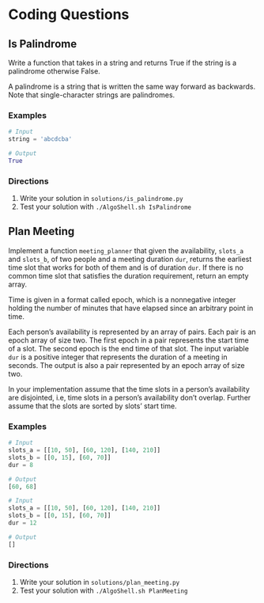 # Coding Questions

## Is Palindrome
Write a function that takes in a string and
returns True if the string is a palindrome
otherwise False.

A palindrome is a string that is written the same
way forward as backwards. Note that single-character
strings are palindromes.

### Examples

```python
# Input
string = 'abcdcba'

# Output
True
```

### Directions
1. Write your solution in `solutions/is_palindrome.py`
2. Test your solution with `./AlgoShell.sh IsPalindrome`

## Plan Meeting

Implement a function `meeting_planner` that given the availability, `slots_a` and `slots_b`, of two people and a meeting duration `dur`, returns the earliest time slot that works for both of them and is of duration `dur`. If there is no common time slot that satisfies the duration requirement, return an empty array.

Time is given in a format called epoch, which is a nonnegative integer holding the number of minutes that have elapsed since an arbitrary point in time.

Each person’s availability is represented by an array of pairs. Each pair is an epoch array of size two. The first epoch in a pair represents the start time of a slot. The second epoch is the end time of that slot. The input variable `dur` is a positive integer that represents the duration of a meeting in seconds. The output is also a pair represented by an epoch array of size two.

In your implementation assume that the time slots in a person’s availability are disjointed, i.e, time slots in a person’s availability don’t overlap. Further assume that the slots are sorted by slots’ start time.

### Examples
```python
# Input
slots_a = [[10, 50], [60, 120], [140, 210]]
slots_b = [[0, 15], [60, 70]]
dur = 8

# Output
[60, 68]
```

```python
# Input
slots_a = [[10, 50], [60, 120], [140, 210]]
slots_b = [[0, 15], [60, 70]]
dur = 12

# Output
[]
```

### Directions
1. Write your solution in `solutions/plan_meeting.py`
2. Test your solution with `./AlgoShell.sh PlanMeeting`


